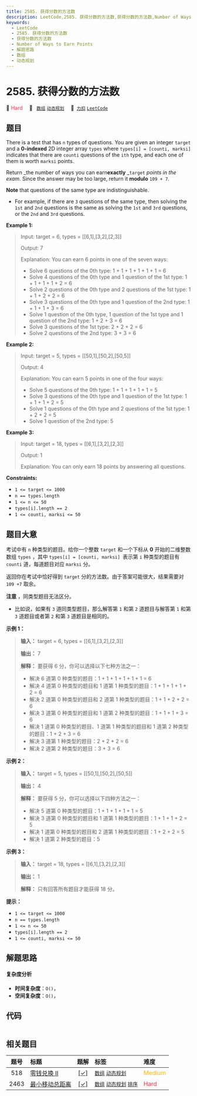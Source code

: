```yaml
---
title: 2585. 获得分数的方法数
description: LeetCode,2585. 获得分数的方法数,获得分数的方法数,Number of Ways to Earn Points,解题思路,数组,动态规划
keywords:
  - LeetCode
  - 2585. 获得分数的方法数
  - 获得分数的方法数
  - Number of Ways to Earn Points
  - 解题思路
  - 数组
  - 动态规划
---
```


# 2585. 获得分数的方法数

🔴 <font color=#ff334b>Hard</font>&emsp; 🔖&ensp; [`数组`](/tag/array.md) [`动态规划`](/tag/dynamic-programming.md)&emsp; 🔗&ensp;[`力扣`](https://leetcode.cn/problems/number-of-ways-to-earn-points) [`LeetCode`](https://leetcode.com/problems/number-of-ways-to-earn-points)

## 题目

There is a test that has `n` types of questions. You are given an integer
`target` and a **0-indexed** 2D integer array `types` where `types[i] =
[counti, marksi]` indicates that there are `counti` questions of the `ith`
type, and each one of them is worth `marksi` points.

Return _the number of ways you can earn**exactly** _`target` _points in the
exam_. Since the answer may be too large, return it **modulo** `109 + 7`.

**Note** that questions of the same type are indistinguishable.

  * For example, if there are `3` questions of the same type, then solving the `1st` and `2nd` questions is the same as solving the `1st` and `3rd` questions, or the `2nd` and `3rd` questions.



**Example 1:**

> Input: target = 6, types = [[6,1],[3,2],[2,3]]
> 
> Output: 7
> 
> Explanation: You can earn 6 points in one of the seven ways:
> - Solve 6 questions of the 0th type: 1 + 1 + 1 + 1 + 1 + 1 = 6
> - Solve 4 questions of the 0th type and 1 question of the 1st type: 1 + 1 + 1 + 1 + 2 = 6
> - Solve 2 questions of the 0th type and 2 questions of the 1st type: 1 + 1 + 2 + 2 = 6
> - Solve 3 questions of the 0th type and 1 question of the 2nd type: 1 + 1 + 1 + 3 = 6
> - Solve 1 question of the 0th type, 1 question of the 1st type and 1 question of the 2nd type: 1 + 2 + 3 = 6
> - Solve 3 questions of the 1st type: 2 + 2 + 2 = 6
> - Solve 2 questions of the 2nd type: 3 + 3 = 6

**Example 2:**

> Input: target = 5, types = [[50,1],[50,2],[50,5]]
> 
> Output: 4
> 
> Explanation: You can earn 5 points in one of the four ways:
> - Solve 5 questions of the 0th type: 1 + 1 + 1 + 1 + 1 = 5
> - Solve 3 questions of the 0th type and 1 question of the 1st type: 1 + 1 + 1 + 2 = 5
> - Solve 1 questions of the 0th type and 2 questions of the 1st type: 1 + 2 + 2 = 5
> - Solve 1 question of the 2nd type: 5

**Example 3:**

> Input: target = 18, types = [[6,1],[3,2],[2,3]]
> 
> Output: 1
> 
> Explanation: You can only earn 18 points by answering all questions.

**Constraints:**

  * `1 <= target <= 1000`
  * `n == types.length`
  * `1 <= n <= 50`
  * `types[i].length == 2`
  * `1 <= counti, marksi <= 50`


## 题目大意

考试中有 `n` 种类型的题目。给你一个整数 `target` 和一个下标从 **0** 开始的二维整数数组 `types` ，其中 `types[i] =
[counti, marksi] `表示第 `i` 种类型的题目有 `counti` 道，每道题目对应 `marksi` 分。

返回你在考试中恰好得到 `target` 分的方法数。由于答案可能很大，结果需要对 `109 +7` 取余。

**注意** ，同类型题目无法区分。

  * 比如说，如果有 `3` 道同类型题目，那么解答第 `1` 和第 `2` 道题目与解答第 `1` 和第 `3` 道题目或者第 `2` 和第 `3` 道题目是相同的。



**示例 1：**

> 
> 
> 
> 
> 
> **输入：** target = 6, types = [[6,1],[3,2],[2,3]]
> 
> **输出：** 7
> 
> **解释：** 要获得 6 分，你可以选择以下七种方法之一：
> - 解决 6 道第 0 种类型的题目：1 + 1 + 1 + 1 + 1 + 1 = 6
> - 解决 4 道第 0 种类型的题目和 1 道第 1 种类型的题目：1 + 1 + 1 + 1 + 2 = 6
> - 解决 2 道第 0 种类型的题目和 2 道第 1 种类型的题目：1 + 1 + 2 + 2 = 6
> - 解决 3 道第 0 种类型的题目和 1 道第 2 种类型的题目：1 + 1 + 1 + 3 = 6
> - 解决 1 道第 0 种类型的题目、1 道第 1 种类型的题目和 1 道第 2 种类型的题目：1 + 2 + 3 = 6
> - 解决 3 道第 1 种类型的题目：2 + 2 + 2 = 6
> - 解决 2 道第 2 种类型的题目：3 + 3 = 6
> 
> 

**示例 2：**

> 
> 
> 
> 
> 
> **输入：** target = 5, types = [[50,1],[50,2],[50,5]]
> 
> **输出：** 4
> 
> **解释：** 要获得 5 分，你可以选择以下四种方法之一：
> - 解决 5 道第 0 种类型的题目：1 + 1 + 1 + 1 + 1 = 5
> - 解决 3 道第 0 种类型的题目和 1 道第 1 种类型的题目：1 + 1 + 1 + 2 = 5
> - 解决 1 道第 0 种类型的题目和 2 道第 1 种类型的题目：1 + 2 + 2 = 5
> - 解决 1 道第 2 种类型的题目：5
> 
> 

**示例 3：**

> 
> 
> 
> 
> 
> **输入：** target = 18, types = [[6,1],[3,2],[2,3]]
> 
> **输出：** 1
> 
> **解释：** 只有回答所有题目才能获得 18 分。
> 
> 



**提示：**

  * `1 <= target <= 1000`
  * `n == types.length`
  * `1 <= n <= 50`
  * `types[i].length == 2`
  * `1 <= counti, marksi <= 50`


## 解题思路

#### 复杂度分析

- **时间复杂度**：`O()`，
- **空间复杂度**：`O()`，

## 代码

```javascript

```

## 相关题目

<!-- prettier-ignore -->
| 题号 | 标题 | 题解 | 标签 | 难度 |
| :------: | :------ | :------: | :------ | :------ |
| 518 | [零钱兑换 II](https://leetcode.com/problems/coin-change-ii) | [[✓]](/problem/0518.md) |  [`数组`](/tag/array.md) [`动态规划`](/tag/dynamic-programming.md) | <font color=#ffb800>Medium</font> |
| 2463 | [最小移动总距离](https://leetcode.com/problems/minimum-total-distance-traveled) | [[✓]](/problem/2463.md) |  [`数组`](/tag/array.md) [`动态规划`](/tag/dynamic-programming.md) [`排序`](/tag/sorting.md) | <font color=#ff334b>Hard</font> |